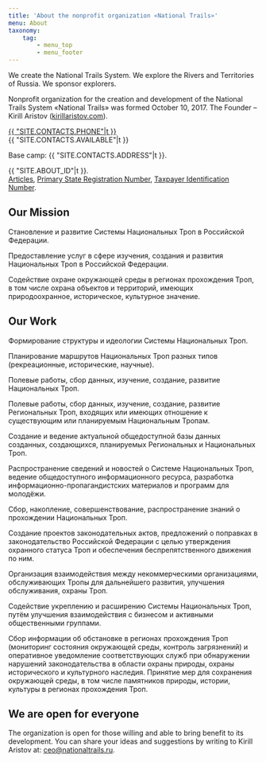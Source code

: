 ```yaml
---
title: 'About the nonprofit organization «National Trails»'
menu: About
taxonomy:
    tag:
        - menu_top
        - menu_footer
---
```


We create the National Trails System. We explore the Rivers and Territories of Russia. We sponsor explorers.

Nonprofit organization for the creation and development of the National Trails System «National Trails» was formed October 10, 2017. The Founder – Kirill Aristov ([kirillaristov.com](https://kirillaristov.com)).

<p><a href="tel:{{ "SITE.CONTACTS.PHONE"|t|replace({' ': ''}) }}">{{ "SITE.CONTACTS.PHONE"|t }}</a><br>
{{ "SITE.CONTACTS.AVAILABLE"|t }}</p>

<p>Base camp: {{ "SITE.CONTACTS.ADDRESS"|t }}.</p>

{{ "SITE.ABOUT_ID"|t }}.<br>
[Articles](ustav-nonprofit-nationaltrails-russia.pdf?target=_blank),
[Primary State Registration Number](ogrn-nonprofit-nationaltrails-russia.pdf?target=_blank),
[Taxpayer Identification Number](inn-nonprofit-nationaltrails-russia.pdf?target=_blank).



## Our Mission

Становление и развитие Системы Национальных Троп в Российской Федерации.

Предоставление услуг в сфере изучения, создания и развития Национальных Троп в Российской Федерации.

Содействие охране окружающей среды в регионах прохождения Троп, в том числе охрана объектов и территорий, имеющих природоохранное, историческое, культурное значение.


## Our Work

Формирование структуры и идеологии Системы Национальных Троп.

Планирование маршрутов Национальных Троп разных типов (рекреационные, исторические, научные).

Полевые работы, сбор данных, изучение, создание, развитие Национальных Троп.

Полевые работы, сбор данных, изучение, создание, развитие Региональных Троп, входящих или имеющих отношение к существующим или планируемым Национальным Тропам.

Создание и ведение актуальной общедоступной базы данных созданных, создающихся, планируемых Региональных и Национальных Троп.

Распространение сведений и новостей о Системе Национальных Троп, ведение общедоступного информационного ресурса, разработка информационно-пропагандистских материалов и программ для молодёжи.

Сбор, накопление, совершенствование, распространение знаний о прохождении Национальных Троп.

Создание проектов законодательных актов, предложений о поправках в законодательство Российской Федерации с целью утверждения охранного статуса Троп и обеспечения беспрепятственного движения по ним.

Организация взаимодействия между некоммерческими организациями, обслуживающих Тропы для дальнейшего развития, улучшения обслуживания, охраны Троп.

Содействие укреплению и расширению Системы Национальных Троп, путём улучшения взаимодействия с бизнесом и активными общественными группами.

Сбор информации об обстановке в регионах прохождения Троп (мониторинг состояния окружающей среды, контроль загрязнений) и оперативное уведомление соответствующих служб при обнаружении нарушений законодательства в области охраны природы, охраны исторического и культурного наследия. Принятие мер для сохранения окружающей среды, в том числе памятников природы, истории, культуры в регионах прохождения Троп.


## We are open for everyone

The organization is open for those willing and able to bring benefit to its development. You can share your ideas and suggestions by writing to Kirill Aristov at: [ceo@nationaltrails.ru](mailto:ceo@nationaltrails.ru).